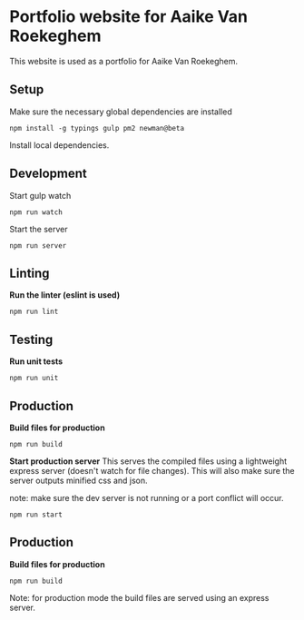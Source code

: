 # Portfolio website for Aaike Van Roekeghem

This website is used as a portfolio for Aaike Van Roekeghem.

## Setup

Make sure the necessary global dependencies are installed

    npm install -g typings gulp pm2 newman@beta

Install local dependencies.

## Development

Start gulp watch

    npm run watch

Start the server

    npm run server

## Linting

**Run the linter (eslint is used)**

    npm run lint

## Testing

**Run unit tests**

    npm run unit

## Production

**Build files for production**

    npm run build

**Start production server**
This serves the compiled files using a lightweight express server (doesn't watch for file changes).
This will also make sure the server outputs minified css and json.

note: make sure the dev server is not running or a port conflict will occur.

    npm run start

## Production

**Build files for production**

    npm run build

Note: for production mode the build files are served using an express server.
